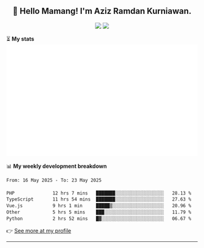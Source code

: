 <h2 align="center">👋 Hello Mamang! I'm Aziz Ramdan Kurniawan.</h2>  
<p align="center">
  <img src="https://komarev.com/ghpvc/?username=azizramdan">
  <img src="https://wakatime.com/badge/user/90056fa0-4c31-4eca-954e-2a3ac05896f9.svg">
</p>
    
⏳ **My stats**  
![](https://raw.githubusercontent.com/azizramdan/github-stats/master/generated/overview.svg#gh-dark-mode-only)

📊 **My weekly development breakdown**
<!--START_SECTION:waka-->

```txt
From: 16 May 2025 - To: 23 May 2025

PHP              12 hrs 7 mins   ███████░░░░░░░░░░░░░░░░░░   28.13 %
TypeScript       11 hrs 54 mins  ███████░░░░░░░░░░░░░░░░░░   27.63 %
Vue.js           9 hrs 1 min     █████▒░░░░░░░░░░░░░░░░░░░   20.96 %
Other            5 hrs 5 mins    ███░░░░░░░░░░░░░░░░░░░░░░   11.79 %
Python           2 hrs 52 mins   █▓░░░░░░░░░░░░░░░░░░░░░░░   06.67 %
```

<!--END_SECTION:waka-->
👉 [See more at my profile](https://wakatime.com/@azizramdan)
***

